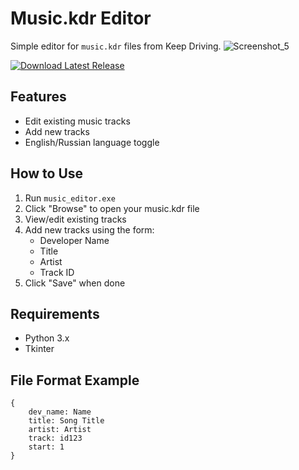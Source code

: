 # Music.kdr Editor

Simple editor for `music.kdr` files from Keep Driving.
![Screenshot_5](https://github.com/user-attachments/assets/028828bb-c371-4c95-936d-f644a27aa589)

[![Download Latest Release](https://img.shields.io/badge/Download-EXE-00FF99?style=for-the-badge&logo=windows)](https://github.com/Zubakamaraka/mod_music_kdr/releases/download/v0.1/music_editor.exe)

## Features
- Edit existing music tracks
- Add new tracks
- English/Russian language toggle

## How to Use
1. Run `music_editor.exe`
2. Click "Browse" to open your music.kdr file
3. View/edit existing tracks
4. Add new tracks using the form:
   - Developer Name
   - Title
   - Artist  
   - Track ID
5. Click "Save" when done

## Requirements
- Python 3.x
- Tkinter

## File Format Example
```kdr
{
    dev_name: Name
    title: Song Title
    artist: Artist
    track: id123
    start: 1
}
